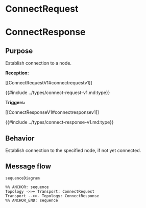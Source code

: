 <div class="message">

# ConnectRequest
# ConnectResponse

## Purpose

Establish connection to a node.

<!-- --8<-- [start:type] -->
**Reception:**

[[ConnectRequestV1#connectrequestv1]]

{{#include ../types/connect-request-v1.md:type}}

**Triggers:**

[[ConnectResponseV1#connectresponsev1]]

{{#include ../types/connect-response-v1.md:type}}
<!-- --8<-- [end:type] -->

## Behavior

Establish connection to the specified node, if not yet connected.

## Message flow

<!-- --8<-- [start:messages] -->
```mermaid
sequenceDiagram

%% ANCHOR: sequence
Topology ->>+ Transport: ConnectRequest
Transport -->>- Topology: ConnectResponse
%% ANCHOR_END: sequence
```
<!-- --8<-- [end:messages] -->

</div>
